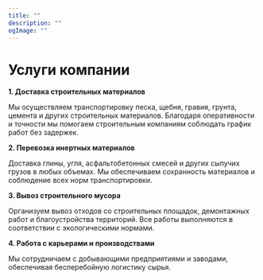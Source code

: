 ```yaml
---
title: ""
description: ""
ogImage: ""
---
```


# Услуги компании

**1. Доставка строительных материалов**

Мы осуществляем транспортировку песка, щебня, гравия, грунта, цемента и других строительных материалов. Благодаря оперативности и точности мы помогаем строительным компаниям соблюдать график работ без задержек.

**2. Перевозка инертных материалов**

Доставка глины, угля, асфальтобетонных смесей и других сыпучих грузов в любых объемах. Мы обеспечиваем сохранность материалов и соблюдение всех норм транспортировки.

**3. Вывоз строительного мусора**

Организуем вывоз отходов со строительных площадок, демонтажных работ и благоустройства территорий. Все работы выполняются в соответствии с экологическими нормами.

**4. Работа с карьерами и производствами**

Мы сотрудничаем с добывающими предприятиями и заводами, обеспечивая бесперебойную логистику сырья.
